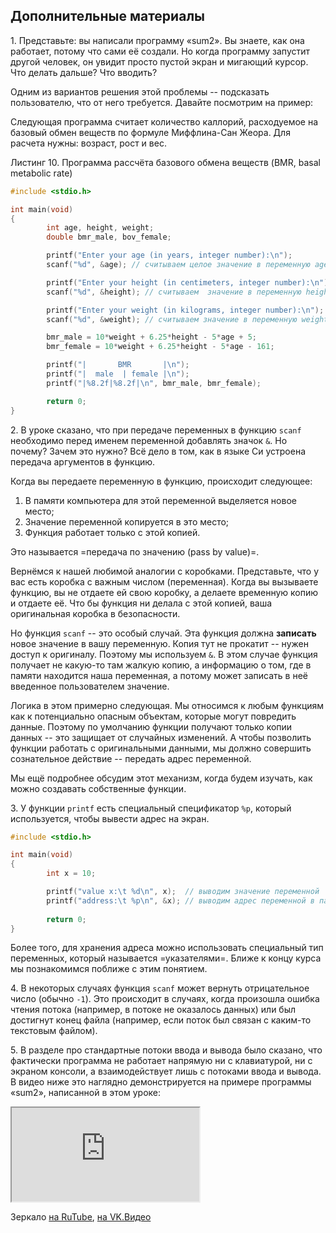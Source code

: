 ## Дополнительные материалы

1\. Представьте: вы написали программу «sum2». Вы знаете, как она работает, потому что сами её создали. Но когда программу запустит другой человек, он увидит просто пустой экран и мигающий курсор. Что делать дальше? Что вводить?

Одним из вариантов решения этой проблемы -- подсказать пользователю, что от него требуется. Давайте посмотрим на пример:

Следующая программа считает количество каллорий, расходуемое на базовый обмен веществ по формуле Миффлина-Сан Жеора. Для расчета нужны: возраст, рост и вес. 

Листинг 10. Программа рассчёта базового обмена веществ (BMR, basal metabolic rate)
```c
#include <stdio.h>

int main(void)
{
        int age, height, weight;
        double bmr_male, bov_female;

        printf("Enter your age (in years, integer number):\n");
        scanf("%d", &age); // считываем целое значение в переменную age

        printf("Enter your height (in centimeters, integer number):\n");
        scanf("%d", &height); // считываем  значение в переменную height

        printf("Enter your weight (in kilograms, integer number):\n");
        scanf("%d", &weight); // считываем значение в переменную weight

        bmr_male = 10*weight + 6.25*height - 5*age + 5;
        bmr_female = 10*weight + 6.25*height - 5*age - 161;

        printf("|       BMR       |\n");
        printf("|  male  | female |\n");
        printf("|%8.2f|%8.2f|\n", bmr_male, bmr_female);

        return 0;
}
```


2\. В уроке сказано, что при передаче переменных в функцию `scanf` необходимо перед именем переменной добавлять значок `&`. Но почему? Зачем это нужно? Всё дело в том, как в языке Си устроена передача аргументов в функцию.

Когда вы передаете переменную в функцию, происходит следующее:
1. В памяти компьютера для этой переменной выделяется новое место;
2. Значение переменной копируется в это место;
3. Функция работает только с этой копией.

Это называется =передача по значению (pass by value)=. 

Вернёмся к нашей любимой аналогии с коробками. Представьте, что у вас есть коробка с важным числом (переменная). Когда вы вызываете функцию, вы не отдаете ей свою коробку, а делаете временную копию и отдаете её. Что бы функция ни делала с этой копией, ваша оригинальная коробка в безопасности.

Но функция `scanf` -- это особый случай. Эта функция должна **записать** новое значение в вашу переменную. Копия тут не прокатит -- нужен доступ к оригиналу. Поэтому мы используем `&`. В этом случае функция получает не какую-то там жалкую копию, а информацию о том, где в памяти находится наша переменная, а потому может записать в неё введенное пользователем значение.

Логика в этом примерно следующая. Мы относимся к любым функциям как к потенциально опасным объектам, которые могут повредить данные. Поэтому по умолчанию функции получают только копии данных -- это защищает от случайных изменений. А чтобы позволить функции работать с оригинальными данными, мы должно совершить сознательное действие -- передать адрес переменной.

Мы ещё подробнее обсудим этот механизм, когда будем изучать, как можно создавать собственные функции.



3\. У функции `printf` есть специальный спецификатор `%p`, который используется, чтобы вывести адрес на экран.

```c
#include <stdio.h>

int main(void)
{
        int x = 10;

        printf("value x:\t %d\n", x);  // выводим значение переменной
        printf("address:\t %p\n", &x); // выводим адрес переменной в памяти
 
        return 0;
}
```

Более того, для хранения адреса можно использовать специальный тип переменных, который называется =указателями=. Ближе к концу курса мы познакомимся поближе с этим понятием.


4\. В некоторых случаях функция `scanf` может вернуть отрицательное число (обычно `-1`). Это происходит в случаях, когда произошла ошибка чтения потока (например, в потоке не оказалось данных) или был достигнут конец файла (например, если поток был связан с каким-то текстовым файлом). 

5\. В разделе про стандартные потоки ввода и вывода было сказано, что фактически программа не работает напрямую ни с клавиатурой, ни с экраном консоли, а взаимодействует лишь с потоками ввода и вывода. В видео ниже это наглядно демонстрируется на примере программы «sum2», написанной в этом уроке:

<div class="lessonVideo">
	<iframe src="https://www.youtube.com/embed/u3HeKlkF_PM" allowfullscreen></iframe>
</div>

Зеркало <a href="https://rutube.ru/video/73a21fed1f2a45dc3978ddd43f111e63/?r=wd">на RuTube</a>, <a href="https://vkvideo.ru/video-31218664_456239038">на VK.Видео</a>
